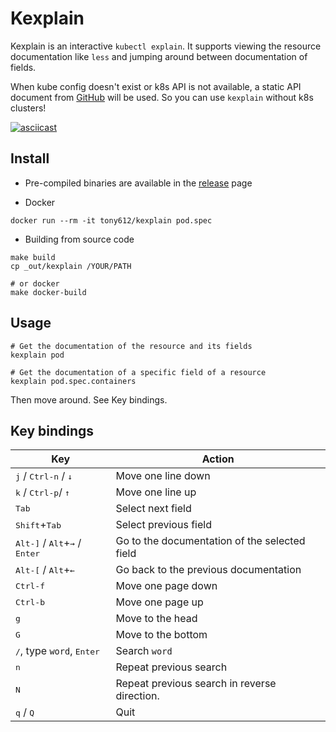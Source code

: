 # Kexplain

Kexplain is an interactive `kubectl explain`. It supports viewing the resource documentation
like `less` and jumping around between documentation of fields.

When kube config doesn't exist or k8s API is not available, a static API document from
[GitHub](https://raw.githubusercontent.com/kubernetes/kubernetes/master/api/openapi-spec/swagger.json) will be used.
So you can use `kexplain` without k8s clusters!

[![asciicast](https://asciinema.org/a/492648.svg)](https://asciinema.org/a/492648)

## Install

* Pre-compiled binaries are available in the [release](https://github.com/tony612/kexplain/releases) page

* Docker

```
docker run --rm -it tony612/kexplain pod.spec
```

* Building from source code

```
make build
cp _out/kexplain /YOUR/PATH

# or docker
make docker-build
```

## Usage

```
# Get the documentation of the resource and its fields
kexplain pod

# Get the documentation of a specific field of a resource
kexplain pod.spec.containers
```

Then move around. See Key bindings.

## Key bindings

| Key |      Action     |
| --- | ----------------- |
| <kbd>j</kbd> / <kbd>Ctrl-n</kbd> / <kbd>↓</kbd> | Move one line down  |
| <kbd>k</kbd> / <kbd>Ctrl-p</kbd>/ <kbd>↑</kbd>   | Move one line up  |
| <kbd>Tab</kbd>       | Select next field |
| <kbd>Shift</kbd>+<kbd>Tab</kbd> | Select previous field |
| <kbd>Alt-]</kbd> / <kbd>Alt</kbd>+<kbd>→</kbd> / <kbd>Enter</kbd>  | Go to the documentation of the selected field |
| <kbd>Alt-[</kbd> / <kbd>Alt</kbd>+<kbd>←</kbd>    | Go back to the previous documentation |
| <kbd>Ctrl-f</kbd> | Move one page down  |
| <kbd>Ctrl-b</kbd> | Move one page up  |
| <kbd>g</kbd>      | Move to the head  |
| <kbd>G</kbd>      | Move to the bottom  |
| <kbd>/</kbd>, type `word`, <kbd>Enter</kbd>    | Search `word`  |
| <kbd>n</kbd>      | Repeat previous search  |
| <kbd>N</kbd>      | Repeat previous search in reverse direction.  |
| <kbd>q</kbd> / <kbd>Q</kbd>  | Quit  |

